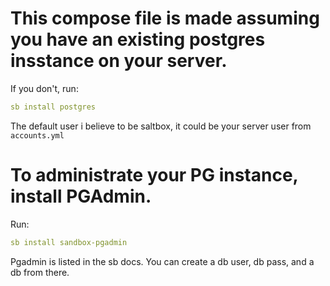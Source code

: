 # This compose file is made assuming you have an existing postgres insstance on your server. 

If you don't, run:

```yaml
sb install postgres
```
The default user i believe to be saltbox, it could be your server user from `accounts.yml`

# To administrate your PG instance, install PGAdmin. 

Run:

```yaml
sb install sandbox-pgadmin
```

Pgadmin is listed in the sb docs. You can create a db user, db pass, and a db from there. 
